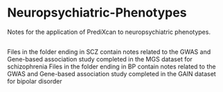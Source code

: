 # Neuropsychiatric-Phenotypes
Notes for the application of PrediXcan to neuropsychiatric phenotypes.
## 
Files in the folder ending in SCZ contain notes related to the GWAS and Gene-based association study completed in the MGS dataset for schizophrenia
Files in the folder ending in BP contain notes related to the GWAS and Gene-based association study completed in the GAIN dataset for bipolar disorder

